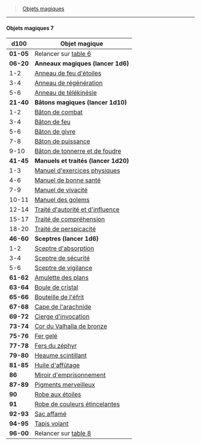 ﻿---
!Generic
Id: magicitems_hd.md#objets-magiques-7
ParentLink: magicitems_hd.md#objets-magiques
Name: Objets magiques 7
ParentName: Objets magiques
NameLevel: 4
---
> [Objets magiques](hd_magicitems.md)

---

#### Objets magiques 7

|d100|Objet magique|
|---|---|
|**01-05**|Relancer sur [table 6](hd_magicitems_objets_magiques_6.md)|
|**06-20**|**Anneaux magiques (lancer 1d6)**|
|1-2|[Anneau de feu d'étoiles](hd_magicitems_az_anneau_de_feu_detoiles.md)|
|3-4|[Anneau de régénération](hd_magicitems_az_anneau_de_regeneration.md)|
|5-6|[Anneau de télékinésie](hd_magicitems_az_anneau_de_telekinesie.md)|
|**21-40**|**Bâtons magiques (lancer 1d10)**|
|1-2|[Bâton de combat](hd_magicitems_az_baton_de_combat.md)|
|3-4|[Bâton de feu](hd_magicitems_az_baton_de_feu.md)|
|5-6|[Bâton de givre](hd_magicitems_az_baton_de_givre.md)|
|7-8|[Bâton de puissance](hd_magicitems_az_baton_de_puissance.md)|
|9-10|[Bâton de tonnerre et de foudre](hd_magicitems_az_baton_de_tonnerre_et_de_foudre.md)|
|**41-45**|**Manuels et traités (lancer 1d20)**|
|1-3|[Manuel d'exercices physiques](hd_magicitems_az_manuel_dexercices_physiques.md)|
|4-6|[Manuel de bonne santé](hd_magicitems_az_manuel_de_bonne_sante.md)|
|7-9|[Manuel de vivacité](hd_magicitems_az_manuel_de_vivacite.md)|
|10-11|[Manuel des golems](hd_magicitems_az_manuel_des_golems.md)|
|12-14|[Traité d'autorité et d'influence](hd_magicitems_az_traite_dautorite_et_dinfluence.md)|
|15-17|[Traité de compréhension](hd_magicitems_az_traite_de_comprehension.md)|
|18-20|[Traité de perspicacité](hd_magicitems_az_traite_de_perspicacite.md)|
|**46-60**|**Sceptres (lancer 1d6)**|
|1-2|[Sceptre d'absorption](hd_magicitems_az_sceptre_dabsorption.md)|
|3-4|[Sceptre de sécurité](hd_magicitems_az_sceptre_de_securite.md)|
|5-6|[Sceptre de vigilance](hd_magicitems_az_sceptre_de_vigilance.md)|
|**61-62**|[Amulette des plans](hd_magicitems_az_amulette_des_plans.md)|
|**63-64**|[Boule de cristal](hd_magicitems_az_boule_de_cristal.md)|
|**65-66**|[Bouteille de l'éfrit](hd_magicitems_az_bouteille_de_lefrit.md)|
|**67-68**|[Cape de l'arachnide](hd_magicitems_az_cape_de_larachnide.md)|
|**69-72**|[Cierge d'invocation](hd_magicitems_az_cierge_dinvocation.md)|
|**73-74**|[Cor du Valhalla de bronze](hd_magicitems_az_cor_du_valhalla.md)|
|**75-76**|[Fer gelé](hd_magicitems_az_fer_gele.md)|
|**77-78**|[Fers du zéphyr](hd_magicitems_az_fers_du_zephyr.md)|
|**79-80**|[Heaume scintillant](hd_magicitems_az_heaume_scintillant.md)|
|**81-85**|[Huile d'affûtage](hd_magicitems_az_huile_daffutage.md)|
|**86**|[Miroir d'emprisonnement](hd_magicitems_az_miroir_demprisonnement.md)|
|**87-89**|[Pigments merveilleux](hd_magicitems_az_pigments_merveilleux.md)|
|**90**|[Robe aux étoiles](hd_magicitems_az_robe_aux_etoiles.md)|
|**91**|[Robe de couleurs étincelantes](hd_magicitems_az_robe_de_couleurs_etincelantes.md)|
|**92-93**|[Sac affamé](hd_magicitems_az_sac_affame.md)|
|**94-95**|[Tapis volant](hd_magicitems_az_tapis_volant.md)|
|**96-00**|Relancer sur [table 8](hd_magicitems_objets_magiques_8.md)|

